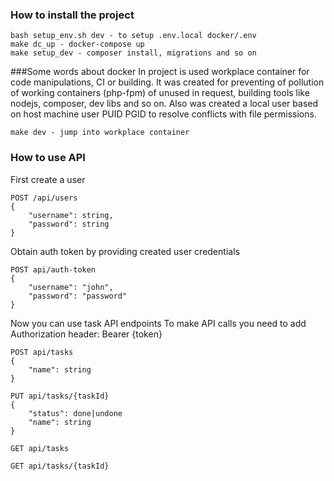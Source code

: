### How to install the project
```
bash setup_env.sh dev - to setup .env.local docker/.env
make dc_up - docker-compose up
make setup_dev - composer install, migrations and so on
```
###Some words about docker
In project is used workplace container for code manipulations, CI or building. It was created for preventing of pollution of working containers (php-fpm) of unused in request, building tools like nodejs, composer, dev libs and so on. Also was created a local user based on host machine user PUID PGID to resolve conflicts with file permissions.

```make dev - jump into workplace container```

### How to use API
First create a user
```
POST /api/users
{
    "username": string,
    "password": string
}
```
Obtain auth token by providing created user credentials
```
POST api/auth-token
{
    "username": "john",
    "password": "password"
}
```
Now you can use task API endpoints
To make API calls you need to add Authorization header: Bearer {token}

```
POST api/tasks
{
    "name": string
}

PUT api/tasks/{taskId}
{
    "status": done|undone
    "name": string
}

GET api/tasks

GET api/tasks/{taskId}

```
